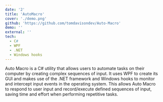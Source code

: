 ```yaml
---
date: '2'
title: 'AutoMacro'
cover: './demo.png'
github: 'https://github.com/tomdavisondev/Auto-Macro'
demo: ''
external: ''
tech:
  - C#
  - WPF
  - .NET
  - Windows hooks
---
```


Auto Macro is a C# utility that allows users to automate tasks on their computer by creating complex sequences of input. It uses WPF to create its GUI and makes use of the .NET framework and Windows hooks to monitor and intercept input events in the operating system. This allows Auto Macro to respond to user input and record/execute defined sequences of input, saving time and effort when performing repetitive tasks.